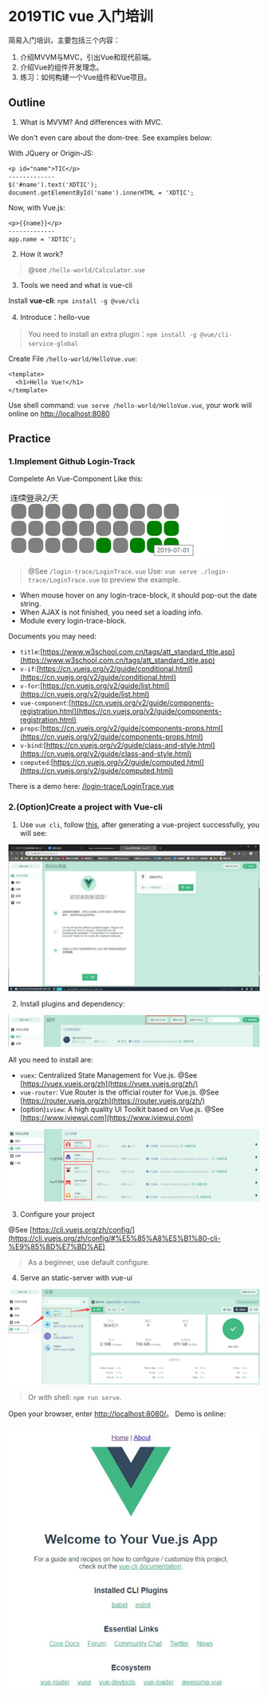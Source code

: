 # 2019TIC vue 入门培训

简易入门培训，主要包括三个内容：

1. 介绍MVVM与MVC，引出Vue和现代前端。
2. 介绍Vue的组件开发理念。
3. 练习：如何构建一个Vue组件和Vue项目。

## Outline

1. What is MVVM? And differences with MVC.

We don't even care about the dom-tree. See examples below:

With JQuery or Origin-JS:
```
<p id="name">TIC</p>
-------------
$('#name').text('XDTIC');
document.getElementById('name').innerHTML = 'XDTIC';
```

Now, with Vue.js:
```
<p>{{name}}</p>
-------------
app.name = 'XDTIC';
```

2. How it work?

> @see `/hello-world/Calculator.vue`

3. Tools we need and what is vue-cli

Install **vue-cli**: `npm install -g @vue/cli`

4. Introduce：hello-vue

> You need to install an extra plugin：`npm install -g @vue/cli-service-global`

Create File `/hello-world/HelloVue.vue`:
```
<template>
  <h1>Hello Vue!</h1>
</template>
```

Use shell command: `vue serve /hello-world/HelloVue.vue`, your work will online on <a href="http://localhost:8080">http://localhost:8080</a>

## Practice

### 1.Implement Github Login-Track

Compelete An Vue-Component Like this:

![](/.github/logintrace.png)

> @See `/login-trace/LoginTrace.vue`
> Use: `vue serve ./login-trace/LoginTrace.vue` to preview the example.

- When mouse hover on any login-trace-block, it should pop-out the date string.
- When AJAX is not finished, you need set a loading info.
- Module every login-trace-block.

Documents you may need:

- `title`:[https://www.w3school.com.cn/tags/att_standard_title.asp](https://www.w3school.com.cn/tags/att_standard_title.asp)
- `v-if`:[https://cn.vuejs.org/v2/guide/conditional.html](https://cn.vuejs.org/v2/guide/conditional.html)
- `v-for`:[https://cn.vuejs.org/v2/guide/list.html](https://cn.vuejs.org/v2/guide/list.html)
- `vue-component`:[https://cn.vuejs.org/v2/guide/components-registration.html](https://cn.vuejs.org/v2/guide/components-registration.html)
- `props`:[https://cn.vuejs.org/v2/guide/components-props.html](https://cn.vuejs.org/v2/guide/components-props.html)
- `v-bind`:[https://cn.vuejs.org/v2/guide/class-and-style.html](https://cn.vuejs.org/v2/guide/class-and-style.html)
- `computed`:[https://cn.vuejs.org/v2/guide/computed.html](https://cn.vuejs.org/v2/guide/computed.html)

There is a demo here: [/login-trace/LoginTrace.vue](/login-trace/LoginTrace.vue)

### 2.(Option)Create a project with Vue-cli

1. Use `vue cli`, follow [this](https://cli.vuejs.org/zh/guide/creating-a-project.html#%E4%BD%BF%E7%94%A8%E5%9B%BE%E5%BD%A2%E5%8C%96%E7%95%8C%E9%9D%A2), after generating a vue-project successfully, you will see:

![](.github/vue.jpg)

2. Install plugins and dependency:

![](.github/vue-plugin.jpg)

All you need to install are:

- `vuex`: Centralized State Management for Vue.js. @See [https://vuex.vuejs.org/zh](https://vuex.vuejs.org/zh/)
- `vue-router`: Vue Router is the official router for Vue.js. @See [https://router.vuejs.org/zh](https://router.vuejs.org/zh/)
- (option)`iview`: A high quality UI Toolkit based on Vue.js. @See [https://www.iviewui.com](https://www.iviewui.com)

![](.github/vue-dependency.jpg)

3. Configure your project

@See [https://cli.vuejs.org/zh/config/](https://cli.vuejs.org/zh/config/#%E5%85%A8%E5%B1%80-cli-%E9%85%8D%E7%BD%AE)

> As a beginner, use default configure.

4. Serve an static-server with vue-ui

![](.github/serve.jpg)

> Or with shell: `npm run serve`.

Open your browser, enter [http://localhost:8080/](http://localhost:8080/)。 Demo is online:

![](.github/demo.jpg)
